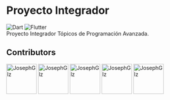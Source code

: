 # Proyecto Integrador

![Dart](https://img.shields.io/badge/dart-%230175C2.svg?style=for-the-badge&logo=dart&logoColor=white)
![Flutter](https://img.shields.io/badge/Flutter-%2302569B.svg?style=for-the-badge&logo=Flutter&logoColor=white)
<br>
Proyecto Integrador Tópicos de Programación Avanzada.

## Contributors

<a href="https://github.com/JosephGlz"><img src="https://avatars.githubusercontent.com/u/29137137?v=4" title="JosephGlz" width="80" height="80"></a>
<a href="https://github.com/FelRamAng"><img src="https://avatars.githubusercontent.com/u/75709062?v=4" title="JosephGlz" width="80" height="80"></a>
<a href="https://github.com/AnglHiiro"><img src="https://avatars.githubusercontent.com/u/98478454?v=4" title="JosephGlz" width="80" height="80"></a>
<a href="https://github.com/Ponchiss"><img src="https://avatars.githubusercontent.com/u/98478509?v=4" title="JosephGlz" width="80" height="80"></a>
<a href="https://github.com/XahiroVargas"><img src="https://avatars.githubusercontent.com/u/98479083?v=4" title="JosephGlz" width="80" height="80"></a>
